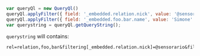 ```javascript
var queryQl = new QueryQl()
queryQl.applyFilter({ field: '_embedded.relation.nick', value: '@sensorario' });
queryQl.applyFilter({ field: '_embedded.foo.bar.name', value: 'Simone' });
var querystring = queryQl.getQueryString();
```

`querystring` will contains:

    rel=relation,foo,bar&filtering[_embedded.relation.nick]=@sensorario&filtering[_embedded.foo.bar.name]=Simone
